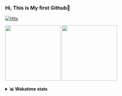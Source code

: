 ### Hi, This is My first Github👋
[![Hits](https://hits.seeyoufarm.com/api/count/incr/badge.svg?url=https%3A%2F%2Fgithub.com%2FJonghyun-Park1027&count_bg=%2379C83D&title_bg=%23555555&icon=&icon_color=%23E7E7E7&title=hits&edge_flat=false)](https://hits.seeyoufarm.com)
<br>

<!--[![Solved.ac Profile](http://mazassumnida.wtf/api/v2/generate_badge?boj=ppjjhh1027)](https://solved.ac/ppjjhh1027/)
-->
<p>
  <img height="180em" src="https://github-readme-stats-eight-rho-29.vercel.app/api?username=Jonghyun-Park1027&show_icons=true&include_all_commits=true&bg_color=30,e96443,904e95&title_color=fff&text_color=fff">
  <img height="180em" src="https://github-readme-stats-eight-rho-29.vercel.app/api/top-langs/?username=Jonghyun-Park1027&layout=compact&bg_color=30,e96443,904e95&title_color=fff&text_color=fff">


</p>
<details>
<summary><b>📊 Wakatime stats</b><br></summary>
<div>
<hr/>




<!--START_SECTION:waka-->
![Code Time](http://img.shields.io/badge/Code%20Time-512%20hrs%208%20mins-blue)

![Profile Views](http://img.shields.io/badge/Profile%20Views-21-blue)

**🐱 My GitHub Data** 

> 📦 54.0 kB Used in GitHub's Storage 
 > 
> 🏆 181 Contributions in the Year 2023
 > 
> 🚫 Not Opted to Hire
 > 
> 📜 6 Public Repositories 
 > 
> 🔑 5 Private Repositories 
 > 
**I'm an Early 🐤** 

```text
🌞 Morning                35 commits          ████░░░░░░░░░░░░░░░░░░░░░   16.13 % 
🌆 Daytime                103 commits         ████████████░░░░░░░░░░░░░   47.47 % 
🌃 Evening                77 commits          █████████░░░░░░░░░░░░░░░░   35.48 % 
🌙 Night                  2 commits           ░░░░░░░░░░░░░░░░░░░░░░░░░   00.92 % 
```
📅 **I'm Most Productive on Tuesday** 

```text
Monday                   26 commits          ███░░░░░░░░░░░░░░░░░░░░░░   11.98 % 
Tuesday                  66 commits          ████████░░░░░░░░░░░░░░░░░   30.41 % 
Wednesday                12 commits          █░░░░░░░░░░░░░░░░░░░░░░░░   05.53 % 
Thursday                 29 commits          ███░░░░░░░░░░░░░░░░░░░░░░   13.36 % 
Friday                   41 commits          █████░░░░░░░░░░░░░░░░░░░░   18.89 % 
Saturday                 15 commits          ██░░░░░░░░░░░░░░░░░░░░░░░   06.91 % 
Sunday                   28 commits          ███░░░░░░░░░░░░░░░░░░░░░░   12.90 % 
```


📊 **This Week I Spent My Time On** 

```text
🕑︎ Time Zone: Asia/Seoul

💬 Programming Languages: 
Jupyter                  18 hrs 6 mins       ██████████████░░░░░░░░░░░   56.24 % 
Python                   10 hrs 5 mins       ████████░░░░░░░░░░░░░░░░░   31.33 % 
Text                     1 hr 44 mins        █░░░░░░░░░░░░░░░░░░░░░░░░   05.43 % 
Markdown                 1 hr 28 mins        █░░░░░░░░░░░░░░░░░░░░░░░░   04.60 % 
CSV/TSV                  33 mins             ░░░░░░░░░░░░░░░░░░░░░░░░░   01.72 % 

🔥 Editors: 
PyCharm                  19 hrs 23 mins      ███████████████░░░░░░░░░░   60.22 % 
VS Code                  12 hrs 48 mins      ██████████░░░░░░░░░░░░░░░   39.78 % 

🐱‍💻 Projects: 
Codingtest               11 hrs 15 mins      █████████░░░░░░░░░░░░░░░░   34.98 % 
dacon_전력사용량예측            7 hrs 59 mins       ██████░░░░░░░░░░░░░░░░░░░   24.80 % 
ai_철도경진대회                7 hrs 45 mins       ██████░░░░░░░░░░░░░░░░░░░   24.10 % 
fastcampus_codingstudy   2 hrs 20 mins       ██░░░░░░░░░░░░░░░░░░░░░░░   07.25 % 
today                    40 mins             █░░░░░░░░░░░░░░░░░░░░░░░░   02.10 % 

💻 Operating System: 
Windows                  32 hrs 12 mins      █████████████████████████   100.00 % 
```

**I Mostly Code in Jupyter Notebook** 

```text
Jupyter Notebook         6 repos             ███████████████████░░░░░░   75.00 % 
C++                      1 repo              ███░░░░░░░░░░░░░░░░░░░░░░   12.50 % 
HTML                     1 repo              ███░░░░░░░░░░░░░░░░░░░░░░   12.50 % 
```




 Last Updated on 14/08/2023 18:33:42 UTC
<!--END_SECTION:waka-->
</details>



